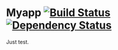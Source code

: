 # Myapp [![Build Status](https://secure.travis-ci.org/mmacedo/myapp.png?branch=master)](http://travis-ci.org/mmacedo/myapp) [![Dependency Status](https://gemnasium.com/mmacedo/myapp.png)](https://gemnasium.com/mmacedo/myapp)

Just test.